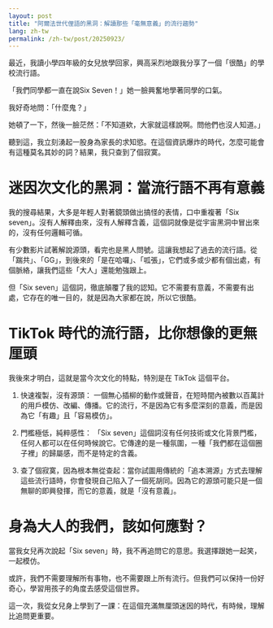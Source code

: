 ```yaml
---
layout: post
title: "阿爾法世代俚語的黑洞：解讀那些「毫無意義」的流行趨勢"
lang: zh-tw
permalink: /zh-tw/post/20250923/
---
```

最近，我讀小學四年級的女兒放學回家，興高采烈地跟我分享了一個「很酷」的學校流行語。

「我們同學都一直在說Six Seven！」她一臉興奮地學著同學的口氣。

我好奇地問：「什麼鬼？」

她頓了一下，然後一臉茫然：「不知道欸，大家就這樣說啊。問他們也沒人知道。」

聽到這，我立刻湧起一股身為家長的求知慾。在這個資訊爆炸的時代，怎麼可能會有這種莫名其妙的詞？結果，我只查到了個寂寞。

# 迷因次文化的黑洞：當流行語不再有意義

我的搜尋結果，大多是年輕人對著鏡頭做出搞怪的表情，口中重複著「Six seven」。沒有人解釋由來，沒有人解釋含義，這個詞就像是從宇宙黑洞中冒出來的，沒有任何邏輯可循。

有少數影片試著解說源頭，看完也是黑人問號。這讓我想起了過去的流行語。從「踹共」、「GG」，到後來的「是在哈囉」、「呱張」，它們或多或少都有個出處，有個脈絡，讓我們這些「大人」還能勉強跟上。

但「Six seven」這個詞，徹底顛覆了我的認知。它不需要有意義，不需要有出處，它存在的唯一目的，就是因為大家都在說，所以它很酷。

# TikTok 時代的流行語，比你想像的更無厘頭

我後來才明白，這就是當今次文化的特點，特別是在 TikTok 這個平台。

1. 快速複製，沒有源頭： 一個無心插柳的動作或聲音，在短時間內被數以百萬計的用戶模仿、改編、傳播。它的流行，不是因為它有多麼深刻的意義，而是因為它「有趣」且「容易模仿」。

2. 門檻極低，純粹感性： 「Six seven」這個詞沒有任何技術或文化背景門檻，任何人都可以在任何時候說它。它傳達的是一種氛圍，一種「我們都在這個圈子裡」的歸屬感，而不是特定的含義。

3. 查了個寂寞，因為根本無從查起：當你試圖用傳統的「追本溯源」方式去理解這些流行語時，你會發現自己陷入了一個死胡同。因為它的源頭可能只是一個無聊的即興發揮，而它的意義，就是「沒有意義」。

# 身為大人的我們，該如何應對？

當我女兒再次說起「Six seven」時，我不再追問它的意思。我選擇跟她一起笑，一起模仿。

或許，我們不需要理解所有事物，也不需要跟上所有流行。但我們可以保持一份好奇心，學習用孩子的角度去感受這個世界。

這一次，我從女兒身上學到了一課：在這個充滿無厘頭迷因的時代，有時候，理解比追問更重要。
